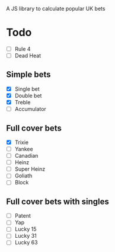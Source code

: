 A JS library to calculate popular UK bets

# Todo

- [ ] Rule 4
- [ ] Dead Heat

## Simple bets
- [x] Single bet
- [x] Double bet
- [x] Treble
- [ ] Accumulator

## Full cover bets
- [x] Trixie
- [ ] Yankee
- [ ] Canadian
- [ ] Heinz
- [ ] Super Heinz
- [ ] Goliath
- [ ] Block

## Full cover bets with singles
- [ ] Patent
- [ ] Yap
- [ ] Lucky 15
- [ ] Lucky 31
- [ ] Lucky 63
